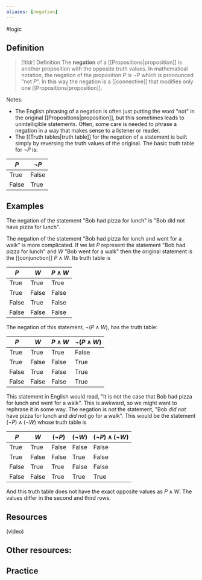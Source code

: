 ```yaml
---
aliases: [negation]
--- 
```


#logic

## Definition 

> [!tldr] Definition
> The **negation** of a [[Propositions|proposition]] is another proposition with the opposite truth values. In mathematical notation, the negation of the proposition $P$ is $\neg P$ which is pronounced "not $P$". In this way the negation is a [[connective]] that modifies only one [[Propositions|proposition]]. 

Notes: 
- The English phrasing of a negation is often just putting the word "not" in the original [[Propositions|proposition]], but this sometimes leads to unintelligible statements. Often, some care is needed to phrase a negation in a way that makes sense to a listener or reader. 
- The [[Truth tables|truth table]] for the negation of a statement is built simply by reversing the truth values of the original. The basic truth table for $\neg P$ is: 

| $P$   | $\neg P$ |
| ----- | -------- |
| True  | False    |
| False | True         |

## Examples 

The negation of the statement "Bob had pizza for lunch" is "Bob did not have pizza for lunch". 

The negation of the statement "Bob had pizza for lunch and went for a walk" is more complicated. If we let $P$ represent the statement "Bob had pizza for lunch" and $W$ "Bob went for a walk" then the original statement is the [[conjunction]] $P \wedge W$. Its truth table is 

| $P$   | $W$   | $P \wedge W$ |
| ----- | ----- | ------------ |
| True  | True  | True         |
| True  | False | False        |
| False | True  | False        |
| False | False | False             |

The negation of this statement, $\neg (P \wedge W)$, has the truth table: 

| $P$   | $W$   | $P \wedge W$ | $\neg (P \wedge W)$ | 
| ----- | ----- | ------------ | ------ | 
| True  | True  | True         | False | 
| True  | False | False        | True | 
| False | True  | False        | True | 
| False | False | False             | True | 

This statement in English would read, "It is not the case that Bob had pizza for lunch and went for a walk". This is awkward, so we might want to rephrase it in some way. The negation is *not* the statement, "Bob *did not* have pizza for lunch and *did not* go for a walk". This would be the statement $(\neg P) \wedge (\neg W)$ whose truth table is 

| $P$   | $W$   | $(\neg P)$ | $(\neg W)$ | $(\neg P) \wedge (\neg W)$ |
| ----- | ----- | ---------- | ---------- | -------------------------- |
| True  | True  | False      | False      | False                      |
| True  | False | False      | True       | False                      |
| False | True  | True       | False       |       False                     |
| False | False | True       | True           |         True                   |

And this truth table does not have the exact opposite values as $P \wedge W$: The values differ in the second and third rows. 
## Resources 

(video)

Other resources: 
- 

## Practice 
